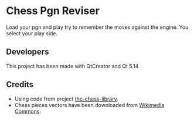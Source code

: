 # Chess Pgn Reviser

Load your pgn and play try to remember the moves against the engine.
You select your play side.

## Developers

This project has been made with QtCreator and Qt 5.14

## Credits

* Using code from project [thc-chess-library](https://github.com/billforsternz/thc-chess-library).
* Chess pieces vectors have been downloaded from [Wikimedia Commons](https://commons.wikimedia.org/wiki/Category:SVG_chess_pieces).
